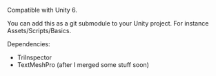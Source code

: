 Compatible with Unity 6.

You can add this as a git submodule to your Unity project. For instance Assets/Scripts/Basics.

Dependencies:
- TriInspector
- TextMeshPro (after I merged some stuff soon)
